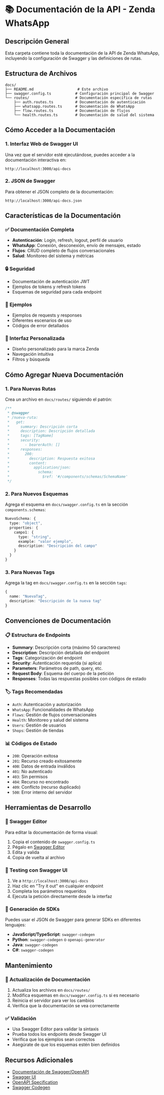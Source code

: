 # 📚 Documentación de la API - Zenda WhatsApp

## Descripción General

Esta carpeta contiene toda la documentación de la API de Zenda WhatsApp, incluyendo la configuración de Swagger y las definiciones de rutas.

## Estructura de Archivos

```
docs/
├── README.md                    # Este archivo
├── swagger.config.ts           # Configuración principal de Swagger
└── routes/                     # Documentación específica de rutas
    ├── auth.routes.ts          # Documentación de autenticación
    ├── whatsapp.routes.ts      # Documentación de WhatsApp
    ├── flow.routes.ts          # Documentación de flujos
    └── health.routes.ts        # Documentación de salud del sistema
```

## Cómo Acceder a la Documentación

### 1. Interfaz Web de Swagger UI

Una vez que el servidor esté ejecutándose, puedes acceder a la documentación interactiva en:

```
http://localhost:3000/api-docs
```

### 2. JSON de Swagger

Para obtener el JSON completo de la documentación:

```
http://localhost:3000/api-docs.json
```

## Características de la Documentación

### ✅ Documentación Completa

- **Autenticación**: Login, refresh, logout, perfil de usuario
- **WhatsApp**: Conexión, desconexión, envío de mensajes, estado
- **Flujos**: CRUD completo de flujos conversacionales
- **Salud**: Monitoreo del sistema y métricas

### 🔒 Seguridad

- Documentación de autenticación JWT
- Ejemplos de tokens y refresh tokens
- Esquemas de seguridad para cada endpoint

### 📝 Ejemplos

- Ejemplos de requests y responses
- Diferentes escenarios de uso
- Códigos de error detallados

### 🎨 Interfaz Personalizada

- Diseño personalizado para la marca Zenda
- Navegación intuitiva
- Filtros y búsqueda

## Cómo Agregar Nueva Documentación

### 1. Para Nuevas Rutas

Crea un archivo en `docs/routes/` siguiendo el patrón:

```typescript
/**
 * @swagger
 * /nueva-ruta:
 *   get:
 *     summary: Descripción corta
 *     description: Descripción detallada
 *     tags: [TagName]
 *     security:
 *       - bearerAuth: []
 *     responses:
 *       200:
 *         description: Respuesta exitosa
 *         content:
 *           application/json:
 *             schema:
 *               $ref: '#/components/schemas/SchemaName'
 */
```

### 2. Para Nuevos Esquemas

Agrega el esquema en `docs/swagger.config.ts` en la sección `components.schemas`:

```typescript
NuevoSchema: {
  type: "object",
  properties: {
    campo1: {
      type: "string",
      example: "valor ejemplo",
      description: "Descripción del campo"
    }
  }
}
```

### 3. Para Nuevas Tags

Agrega la tag en `docs/swagger.config.ts` en la sección `tags`:

```typescript
{
  name: "NuevaTag",
  description: "Descripción de la nueva tag"
}
```

## Convenciones de Documentación

### 📋 Estructura de Endpoints

- **Summary**: Descripción corta (máximo 50 caracteres)
- **Description**: Descripción detallada del endpoint
- **Tags**: Categorización del endpoint
- **Security**: Autenticación requerida (si aplica)
- **Parameters**: Parámetros de path, query, etc.
- **Request Body**: Esquema del cuerpo de la petición
- **Responses**: Todas las respuestas posibles con códigos de estado

### 🏷️ Tags Recomendadas

- `Auth`: Autenticación y autorización
- `WhatsApp`: Funcionalidades de WhatsApp
- `Flows`: Gestión de flujos conversacionales
- `Health`: Monitoreo y salud del sistema
- `Users`: Gestión de usuarios
- `Shops`: Gestión de tiendas

### 📊 Códigos de Estado

- `200`: Operación exitosa
- `201`: Recurso creado exitosamente
- `400`: Datos de entrada inválidos
- `401`: No autenticado
- `403`: Sin permisos
- `404`: Recurso no encontrado
- `409`: Conflicto (recurso duplicado)
- `500`: Error interno del servidor

## Herramientas de Desarrollo

### 🔧 Swagger Editor

Para editar la documentación de forma visual:

1. Copia el contenido de `swagger.config.ts`
2. Pégalo en [Swagger Editor](https://editor.swagger.io/)
3. Edita y valida
4. Copia de vuelta al archivo

### 🧪 Testing con Swagger UI

1. Ve a `http://localhost:3000/api-docs`
2. Haz clic en "Try it out" en cualquier endpoint
3. Completa los parámetros requeridos
4. Ejecuta la petición directamente desde la interfaz

### 📱 Generación de SDKs

Puedes usar el JSON de Swagger para generar SDKs en diferentes lenguajes:

- **JavaScript/TypeScript**: `swagger-codegen`
- **Python**: `swagger-codegen` o `openapi-generator`
- **Java**: `swagger-codegen`
- **C#**: `swagger-codegen`

## Mantenimiento

### 🔄 Actualización de Documentación

1. Actualiza los archivos en `docs/routes/`
2. Modifica esquemas en `docs/swagger.config.ts` si es necesario
3. Reinicia el servidor para ver los cambios
4. Verifica que la documentación se vea correctamente

### ✅ Validación

- Usa Swagger Editor para validar la sintaxis
- Prueba todos los endpoints desde Swagger UI
- Verifica que los ejemplos sean correctos
- Asegúrate de que los esquemas estén bien definidos

## Recursos Adicionales

- [Documentación de Swagger/OpenAPI](https://swagger.io/docs/)
- [Swagger UI](https://swagger.io/tools/swagger-ui/)
- [OpenAPI Specification](https://swagger.io/specification/)
- [Swagger Codegen](https://swagger.io/tools/swagger-codegen/)
